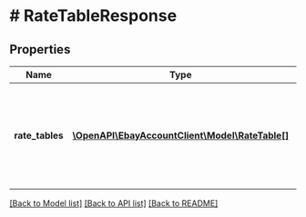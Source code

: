 # # RateTableResponse

## Properties

Name | Type | Description | Notes
------------ | ------------- | ------------- | -------------
**rate_tables** | [**\OpenAPI\EbayAccountClient\Model\RateTable[]**](RateTable.md) | A list of elements that provide information on the seller-defined shipping rate tables. | [optional]

[[Back to Model list]](../../README.md#models) [[Back to API list]](../../README.md#endpoints) [[Back to README]](../../README.md)
